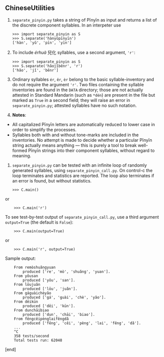 ## ChineseUtilities

 1. `separate_pinyin.py` takes a string of Pīnyīn as input and returns a list of the discrete component syllables. In an interpeter use

        >>> import separate_pinyin as S
        >>> S.separate('hànyǔpīnyīn')
        ['hàn', 'yǔ', 'pīn', 'yīn']

 1. To include *érhuà* 兒化 syllables, use a second argument, `'r'`:
 
        >>> import separate_pinyin as S
        >>> S.separate('hǎojǐběnr', 'r')
        ['hǎo', 'jǐ', 'běnr']

 1. Ordinary syllables `ér`, `ěr`, `èr` belong to the basic syllable-inventory and do not require the argument `'r'`. Two files containing the syllable inventories are found in the `DATA` directory; those are not actually attested in Standard Mandarin (such as `*dén`) are present in the file but marked as `True` in a second field; they will raise an error in `separate_pinyin.py`; attested syllables have no such notation.
 
 1. **Notes**: 
  * All capitalized Pīnyīn letters are automatically reduced to lower case in order to simplify the processes.
  * Syllables both with and without tone-marks are included in the inventories. No attempt is made to decide whether a particular Pīnyīn string actually means anything — this is purely a tool to break well-formed Pīnyīn strings into their component syllables, without regard to meaning.

 1. `separate_pinyin.py` can be tested with an infinite loop of randomly generated syllables, using `separate_pinyin_call.py`. On control-c the loop terminates and statistics are reported. The loop also terminates if an error is found, but without statistics.

        >>> C.main()

 or
        
        >>> C.main('r')
 
 To see test-by-test output of `separate_pinyin_call.py`, use a third argument `output=True` (the default is `False`):
 
        >>> C.main(output=True)

 or
        
        >>> C.main('r', output=True)
 
 Sample output:
 
        From remòshuǎngyuan
            produced ['re', 'mò', 'shuǎng', 'yuan'].
        From yǒusan
            produced ['yǒu', 'san'].
        From lōujuǎn
            produced ['lōu', 'juǎn'].
        From gáguàichèyǎo
            produced ['gá', 'guài', 'chè', 'yǎo'].
        From dēikūn
            produced ['dēi', 'kūn'].
        From dunchāibiao
            produced ['dun', 'chāi', 'biao'].
        From fēngcěipènglaifěngdǎ
            produced ['fēng', 'cěi', 'pèng', 'lai', 'fěng', 'dǎ'].
        ...
        ^C
        358 tests/second
        Total tests run: 62048


[end]
